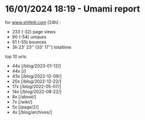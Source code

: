 # 16/01/2024 18:19 - Umami report
for www.shifeiti.com [24h] :

 - 233 (-32) page views
 - 90 (-54) uniques
 - 61 (-55) bounces
 - 3h 23' 23'' (33' 17'') totaltime


top 10 urls:
 - 44x [/blog/2023-01-12/]
 - 44x [/]
 - 43x [/blog/2022-12-09/]
 - 20x [/blog/2022-12-22/]
 - 17x [/blog/2022-05-07/]
 - 14x [/blog/2022-08-22/]
 - 8x [/about/]
 - 7x [/wiki/]
 - 5x [/page/2/]
 - 4x [/blog/archives/]


